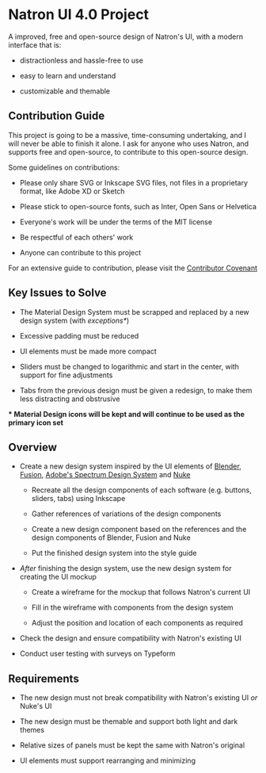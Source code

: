 # Natron UI 4.0 Project

A improved, free and open-source design of Natron's UI, with a modern interface that is: 

* distractionless and hassle-free to use 

* easy to learn and understand

* customizable and themable

## Contribution Guide

This project is going to be a massive, time-consuming undertaking, and I will never be able to finish it alone. I ask for anyone who uses Natron, and supports free and open-source, to contribute to this open-source design.

Some guidelines on contributions:

* Please only share SVG or Inkscape SVG files, not files in a proprietary format, like Adobe XD or Sketch

* Please stick to open-source fonts, such as Inter, Open Sans or Helvetica

* Everyone's work will be under the terms of the MIT license

* Be respectful of each others' work

* Anyone can contribute to this project

For an extensive guide to contribution, please visit the [Contributor Covenant](CODE_OF_CONDUCT.md)

## Key Issues to Solve

* The Material Design System must be scrapped and replaced by a new design system (with *exceptions\**)

* Excessive padding must be reduced

* UI elements must be made more compact

* Sliders must be changed to logarithmic and start in the center, with support for fine adjustments

* Tabs from the previous design must be given a redesign, to make them less distracting and obstrusive

**\* Material Design icons will be kept and will continue to be used as the primary icon set**

## Overview

* Create a new design system inspired by the UI elements of [Blender](https://blender.org), [Fusion](), [Adobe's Spectrum Design System](https://spectrum.adobe.com/) and [Nuke]()

	* Recreate all the design components of each software (e.g. buttons, sliders, tabs) using Inkscape
	
	* Gather references of variations of the design components
	
	* Create a new design component based on the references and the design components of Blender, Fusion and Nuke
	
	* Put the finished design system into the style guide

* *After* finishing the design system, use the new design system for creating the UI mockup

	* Create a wireframe for the mockup that follows Natron's current UI
	
	* Fill in the wireframe with components from the design system
	
	* Adjust the position and location of each components as required

* Check the design and ensure compatibility with Natron's existing UI

* Conduct user testing with surveys on Typeform


## Requirements

* The new design must not break compatibility with Natron's existing UI *or* Nuke's UI

* The new design must be themable and support both light and dark themes	

* Relative sizes of panels must be kept the same with Natron's original

* UI elements must support rearranging and minimizing
